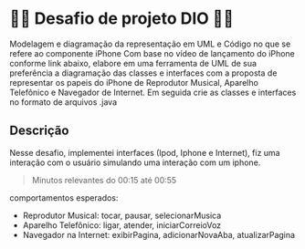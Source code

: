 # 🚀🚀 Desafio de projeto DIO  🚀🚀

Modelagem e diagramação da representação em UML e Código no que se refere ao componente iPhone Com base no vídeo de lançamento do iPhone conforme link abaixo, elabore em uma ferramenta de UML de sua preferência a diagramação das classes e interfaces com a proposta de representar os papeis do iPhone de Reprodutor Musical, Aparelho Telefônico e Navegador de Internet. Em seguida crie as classes
e interfaces no formato de arquivos .java

## Descrição

Nesse desafio, implementei interfaces (Ipod, Iphone e Internet), fiz uma interação com o usuário simulando uma interação com um iphone.

> Minutos relevantes do 00:15 até 00:55

comportamentos esperados:

-  Reprodutor Musical: tocar, pausar, selecionarMusica
-  Aparelho Telefônico: ligar, atender, iniciarCorreioVoz
-  Navegador na Internet: exibirPagina, adicionarNovaAba, atualizarPagina
